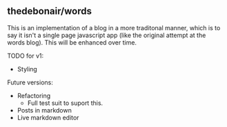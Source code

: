 ## thedebonair/words

This is an implementation of a blog in a more traditonal manner, which is to say it isn't a single page javascript app (like the original attempt at the words blog). This will be enhanced over time.

TODO for v1:
- Styling

Future versions:
- Refactoring
  - Full test suit to suport this.
- Posts in markdown
- Live markdown editor
